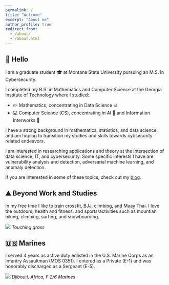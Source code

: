```yaml
---
permalink: /
title: "Welcome"
excerpt: "About me"
author_profile: true
redirect_from: 
  - /about/
  - /about.html
---
```


## **:wave: Hello**

I am a graduate student :mortar_board: at Montana State University pursuing an M.S. in Cybersecurity.

I completed my B.S. in Mathematics and Computer Science at the Georgia Institute of Technology where I studied:
- :pencil2: Mathematics, concentrating in Data Science :bar_chart:
- :computer: Computer Science (CS), concentrating in AI :speech_balloon: and Information Interworks :satellite:

I have a strong background in mathematics, statistics, and data science, and am hoping to transition my studies and skills towards cybsecurity related endeavors.

I am interested in researching applications and theory at the intersection of data science, IT, and cybersecurity. Some specific interests I have are vulnerability analysis and detection, adversarial machine learning, and anomaly detection.

If you are interested in some of these topics, check out my [blog](https://austinbarton.com).

## **:mountain: Beyond Work and Studies**

In my free time I like to train crossfit, BJJ, climbing, and Muay Thai. I love the outdoors, health and fitness, and sports/activities such as mountian biking, climbing, surfing, and snowboarding.

![](../images/me_collage-1.png)
_Touching grass_

## **:us: Marines**

I served 4 years as active duty enlisted in the U.S. Marine Corps as an Infantry Assaultman (MOS 0351). I entered as a Private (E-1) and was honorably discharged as a Sergeant (E-5).

![](../images/djibouti_cropped.png)
_Djibouti, Africa, F 2/6 Marines_

